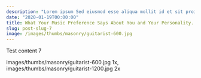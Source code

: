 ```yaml
---
description: "Lorem ipsum Sed eiusmod esse aliqua mollit id et sit proident dolor nulla sed"
date: "2020-01-19T00:00:00"
title: What Your Music Preference Says About You and Your Personality.
slug: post-slug-7
image: /images/thumbs/masonry/guitarist-600.jpg
---
```

Test content 7

images/thumbs/masonry/guitarist-600.jpg 1x, images/thumbs/masonry/guitarist-1200.jpg 2x
